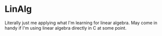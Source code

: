 # LinAlg

Literally just me applying what I'm learning for linear algebra. May come in handy if I'm using linear algebra directly in C at some point.
